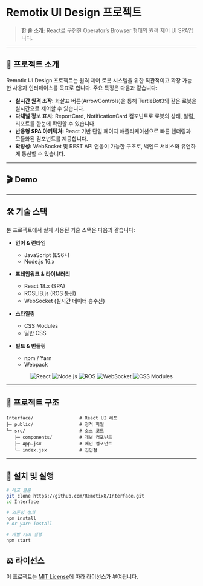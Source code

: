 # Remotix UI Design 프로젝트

> **한 줄 소개:** React로 구현한 Operator’s Browser 형태의 원격 제어 UI SPA입니다.

---

## 📖 프로젝트 소개

Remotix UI Design 프로젝트는 원격 제어 로봇 시스템을 위한 직관적이고 확장 가능한 사용자 인터페이스를 목표로 합니다. 주요 특징은 다음과 같습니다:

* **실시간 원격 조작:** 화살표 버튼(ArrowControls)을 통해 TurtleBot3와 같은 로봇을 실시간으로 제어할 수 있습니다.
* **다채널 정보 표시:** ReportCard, NotificationCard 컴포넌트로 로봇의 상태, 알림, 리포트를 한눈에 확인할 수 있습니다.
* **반응형 SPA 아키텍처:** React 기반 단일 페이지 애플리케이션으로 빠른 렌더링과 모듈화된 컴포넌트를 제공합니다.
* **확장성:** WebSocket 및 REST API 연동이 가능한 구조로, 백엔드 서비스와 유연하게 통신할 수 있습니다.

---

## 🎬 Demo



---

## 🛠️ 기술 스택

본 프로젝트에서 실제 사용된 기술 스택은 다음과 같습니다:

* **언어 & 런타임**

  * JavaScript (ES6+)
  * Node.js 16.x
* **프레임워크 & 라이브러리**

  * React 18.x (SPA)
  * ROSLIB.js (ROS 통신)
  * WebSocket (실시간 데이터 송수신)
* **스타일링**

  * CSS Modules
  * 일반 CSS
* **빌드 & 번들링**

  * npm / Yarn
  * Webpack

<p align="center">
  <img alt="React" src="https://img.shields.io/badge/React-18.x-61DAFB?logo=react&logoColor=white" />
  <img alt="Node.js" src="https://img.shields.io/badge/Node.js-16.x-339933?logo=node.js&logoColor=white" />
  <img alt="ROS" src="https://img.shields.io/badge/ROSLIB.js-OK-339933" />
  <img alt="WebSocket" src="https://img.shields.io/badge/WebSocket-OK-informational" />
  <img alt="CSS Modules" src="https://img.shields.io/badge/CSS%20Modules-OK-lightgrey" />
</p>

---

## 📁 프로젝트 구조

```
Interface/                 # React UI 레포
├─ public/                 # 정적 파일
└─ src/                    # 소스 코드
   ├─ components/          # 개별 컴포넌트
   ├─ App.jsx              # 메인 컴포넌트
   └─ index.jsx            # 진입점
```

---

## 🚀 설치 및 실행

```bash
# 레포 클론
git clone https://github.com/Remotix8/Interface.git
cd Interface

# 의존성 설치
npm install
# or yarn install

# 개발 서버 실행
npm start
```

## ⚖️ 라이선스

이 프로젝트는 [MIT License](LICENSE)에 따라 라이선스가 부여됩니다.
